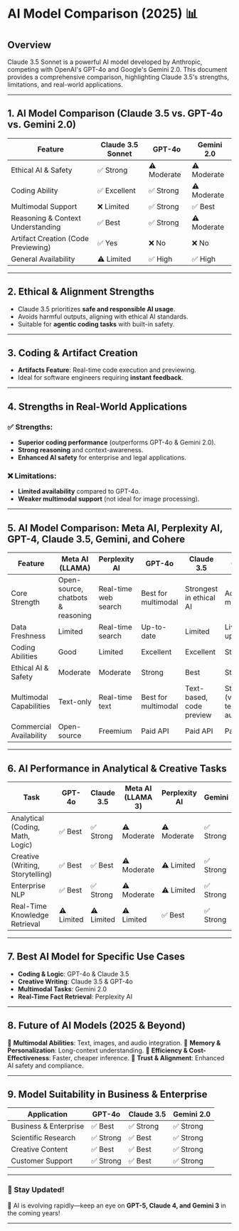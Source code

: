 # AI Model Comparison (2025) 📊

## Overview
Claude 3.5 Sonnet is a powerful AI model developed by Anthropic, competing with OpenAI's GPT-4o and Google's Gemini 2.0. This document provides a comprehensive comparison, highlighting Claude 3.5's strengths, limitations, and real-world applications.

---

## 1. AI Model Comparison (Claude 3.5 vs. GPT-4o vs. Gemini 2.0)
| Feature | Claude 3.5 Sonnet | GPT-4o | Gemini 2.0 |
|---------|------------------|--------|------------|
| Ethical AI & Safety | ✅ Strong | ⚠️ Moderate | ⚠️ Moderate |
| Coding Ability | ✅ Excellent | ✅ Strong | ⚠️ Moderate |
| Multimodal Support | ❌ Limited | ✅ Strong | ✅ Best |
| Reasoning & Context Understanding | ✅ Best | ✅ Strong | ⚠️ Moderate |
| Artifact Creation (Code Previewing) | ✅ Yes | ❌ No | ❌ No |
| General Availability | ⚠️ Limited | ✅ High | ✅ High |

---

## 2. Ethical & Alignment Strengths
- Claude 3.5 prioritizes **safe and responsible AI usage**.
- Avoids harmful outputs, aligning with ethical AI standards.
- Suitable for **agentic coding tasks** with built-in safety.

---

## 3. Coding & Artifact Creation
- **Artifacts Feature**: Real-time code execution and previewing.
- Ideal for software engineers requiring **instant feedback**.

---

## 4. Strengths in Real-World Applications
### ✅ Strengths:
- **Superior coding performance** (outperforms GPT-4o & Gemini 2.0).
- **Strong reasoning** and context-awareness.
- **Enhanced AI safety** for enterprise and legal applications.

### ❌ Limitations:
- **Limited availability** compared to GPT-4o.
- **Weaker multimodal support** (not ideal for image processing).

---

## 5. AI Model Comparison: Meta AI, Perplexity AI, GPT-4, Claude 3.5, Gemini, and Cohere
| Feature | Meta AI (LLAMA) | Perplexity AI | GPT-4o | Claude 3.5 | Gemini | Cohere |
|---------|----------------|---------------|--------|------------|--------|--------|
| Core Strength | Open-source, chatbots & reasoning | Real-time web search | Best for multimodal | Strongest in ethical AI | Advanced multimodal | Enterprise NLP |
| Data Freshness | Limited | Real-time search | Up-to-date | Limited | Live updates | Regular updates |
| Coding Abilities | Good | Limited | Excellent | Excellent | Strong | Moderate |
| Ethical AI & Safety | Moderate | Moderate | Strong | Best | Strong | Strong |
| Multimodal Capabilities | Text-only | Real-time text | Best for multimodal | Text-based, code preview | Strongest (vision, text, audio) | Primarily text NLP |
| Commercial Availability | Open-source | Freemium | Paid API | Paid API | Paid API | Paid API |

---

## 6. AI Performance in Analytical & Creative Tasks
| Task | GPT-4o | Claude 3.5 | Meta AI (LLAMA 3) | Perplexity AI | Gemini | Cohere |
|------|--------|------------|-------------------|--------------|--------|--------|
| Analytical (Coding, Math, Logic) | ✅ Best | ✅ Strong | ⚠️ Moderate | ⚠️ Moderate | ✅ Strong | ⚠️ Moderate |
| Creative (Writing, Storytelling) | ✅ Best | ✅ Best | ⚠️ Moderate | ⚠️ Limited | ✅ Strong | ✅ Strong |
| Enterprise NLP | ✅ Best | ✅ Strong | ⚠️ Moderate | ⚠️ Limited | ✅ Strong | ✅ Best |
| Real-Time Knowledge Retrieval | ⚠️ Limited | ⚠️ Limited | ⚠️ Limited | ✅ Best | ✅ Strong | ✅ Strong |

---

## 7. Best AI Model for Specific Use Cases
- **Coding & Logic**: GPT-4o & Claude 3.5
- **Creative Writing**: Claude 3.5 & GPT-4o
- **Multimodal Tasks**: Gemini 2.0
- **Real-Time Fact Retrieval**: Perplexity AI

---

## 8. Future of AI Models (2025 & Beyond)
🔹 **Multimodal Abilities**: Text, images, and audio integration.
🔹 **Memory & Personalization**: Long-context understanding.
🔹 **Efficiency & Cost-Effectiveness**: Faster, cheaper inference.
🔹 **Trust & Alignment**: Enhanced AI safety and compliance.

---

## 9. Model Suitability in Business & Enterprise
| Application | GPT-4o | Claude 3.5 | Gemini 2.0 |
|------------|--------|------------|------------|
| Business & Enterprise | ✅ Best | ✅ Strong | ✅ Strong |
| Scientific Research | ✅ Strong | ✅ Best | ✅ Strong |
| Creative Content | ✅ Best | ✅ Best | ✅ Strong |
| Customer Support | ✅ Strong | ✅ Best | ✅ Strong |

---

### 📌 Stay Updated!
🚀 AI is evolving rapidly—keep an eye on **GPT-5, Claude 4, and Gemini 3** in the coming years!

---









  









